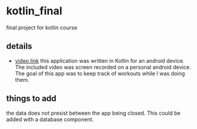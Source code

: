 # kotlin_final
final project for kotlin course

## details
* [video link](https://youtu.be/HJxyGc8vcLc "screen recording")
this application was written in Kotlin for an android device. 
The included video was screen recorded on a personal android device.
The goal of this app was to keep track of workouts while I was doing them.

## things to add
the data does not presist between the app being closed.
This could be added with a database component.
